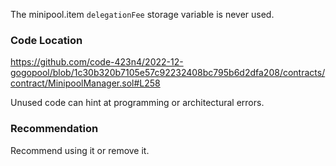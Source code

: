 The minipool.item `delegationFee` storage variable is never used. 

### Code Location
https://github.com/code-423n4/2022-12-gogopool/blob/1c30b320b7105e57c92232408bc795b6d2dfa208/contracts/contract/MinipoolManager.sol#L258

Unused code can hint at programming or architectural errors.

### Recommendation 
Recommend using it or remove it.